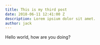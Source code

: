 ```yaml
---
title: This is my third post
date: 2018-06-11 12:41:00 Z
description: Lorem ipsium dolor sit amet.
author: jack
---
```


Hello world, how are you doing?